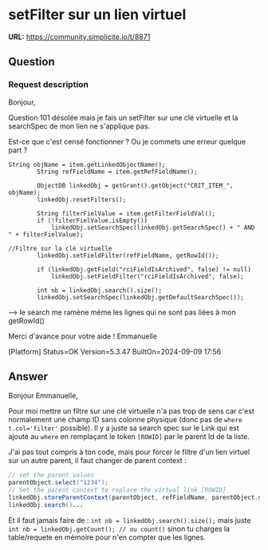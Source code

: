 # setFilter sur un lien virtuel

**URL:** https://community.simplicite.io/t/8871

## Question
### Request description

Bonjour,

Question 101 désolée mais je fais un setFilter sur une clé virtuelle et la searchSpec de mon lien ne s'applique pas.

Est-ce que c'est censé fonctionner ? Ou je commets une erreur quelque part ?

```
String objName = item.getLinkedObjectName();
		String refFieldName = item.getRefFieldName();
		
		ObjectDB linkedObj = getGrant().getObject("CRIT_ITEM_", objName);
		linkedObj.resetFilters();
		
		String filterFielValue = item.getFilterFieldVal();
		if (!filterFielValue.isEmpty())
			linkedObj.setSearchSpec(linkedObj.getSearchSpec() + " AND " + filterFielValue);
		
//Filtre sur la clé virtuelle	
		linkedObj.setFieldFilter(refFieldName, getRowId());
		
		if (linkedObj.getField("rciFieldIsArchived", false) != null)
			linkedObj.setFieldFilter("rciFieldIsArchived", false);
		
		int nb = linkedObj.search().size();
		linkedObj.setSearchSpec(linkedObj.getDefaultSearchSpec());
```
--> le search me ramène même les lignes qui ne sont pas liées à mon getRowId()

Merci d'avance pour votre aide !
Emmanuelle

[Platform]
Status=OK
Version=5.3.47
BuiltOn=2024-09-09 17:56

## Answer
Bonjour Emmanuelle,

Pour moi mettre un filtre sur une clé virtuelle n'a pas trop de sens car c'est normalement une champ ID sans colonne physique (donc pas de `where t.col='filter'` possible). Il y a juste sa search spec sur le Link qui est ajouté au `where` en remplaçant le token `[ROWID]` par le parent Id de la liste.

J'ai pas tout compris à ton code, mais pour forcer le filtre d'un lien virtuel sur un autre parent, il faut changer de parent context :

```java
// set the parent values
parentObject.select("1234");
// Set the parent context to replace the virtual link [ROWID]
linkedObj.storeParentContext(parentObject, refFieldName, parentObject.getValues());
linkedObj.search()...
```

Et il faut jamais faire de :
`int nb = linkedObj.search().size();`
mais juste
`int nb = linkedObj.getCount(); // ou count()`
sinon tu charges la table/requete en mémoire pour n'en compter que les lignes.
